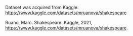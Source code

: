 Dataset was acquired from Kaggle:
https://www.kaggle.com/datasets/mruanova/shakespeare

Ruano, Marc. Shakespeare. Kaggle, 2021, https://www.kaggle.com/datasets/mruanova/shakespeare.

